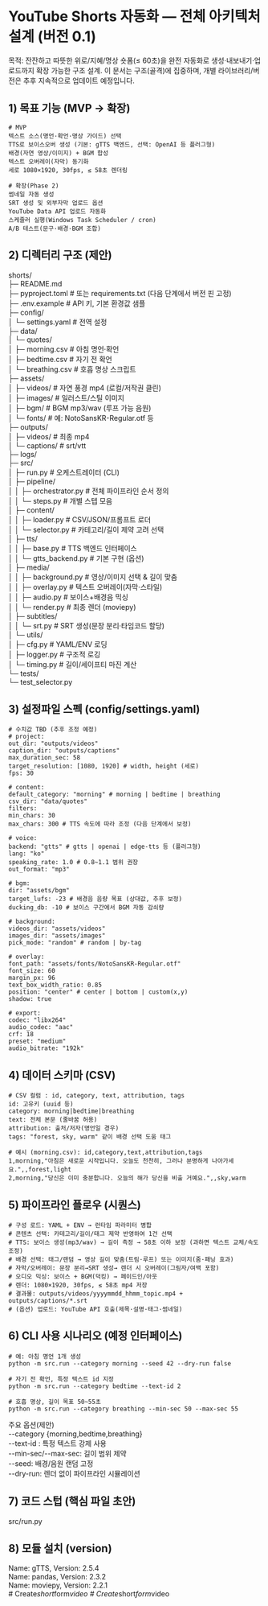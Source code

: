 # YouTube Shorts 자동화 — 전체 아키텍처 설계 (버전 0.1)  
   
목적: 잔잔하고 따뜻한 위로/지혜/명상 숏폼(≤ 60초)을 완전 자동화로 생성·내보내기·업로드까지 확장 가능한 구조 설계. 
이 문서는 구조(골격)에 집중하며, 개별 라이브러리/버전은 추후 지속적으로 업데이트 예정입니다.   

## 1) 목표 기능 (MVP → 확장)
    # MVP
    텍스트 소스(명언·확언·명상 가이드) 선택
    TTS로 보이스오버 생성 (기본: gTTS 백엔드, 선택: OpenAI 등 플러그형)
    배경(자연 영상/이미지) + BGM 합성
    텍스트 오버레이(자막) 동기화
    세로 1080×1920, 30fps, ≤ 58초 렌더링
    
    # 확장(Phase 2)
    썸네일 자동 생성
    SRT 생성 및 외부자막 업로드 옵션
    YouTube Data API 업로드 자동화
    스케줄러 실행(Windows Task Scheduler / cron)
    A/B 테스트(문구·배경·BGM 조합)

## 2) 디렉터리 구조 (제안)
   shorts/  
   ├─ README.md  
   ├─ pyproject.toml # 또는 requirements.txt (다음 단계에서 버전 핀 고정)  
   ├─ .env.example # API 키, 기본 환경값 샘플  
   ├─ config/  
   │ └─ settings.yaml # 전역 설정  
   ├─ data/  
   │ └─ quotes/  
   │ ├─ morning.csv # 아침 명언·확언  
   │ ├─ bedtime.csv # 자기 전 확언  
   │ └─ breathing.csv # 호흡 명상 스크립트  
   ├─ assets/  
   │ ├─ videos/ # 자연 풍경 mp4 (로컬/저작권 클린)  
   │ ├─ images/ # 일러스트/스틸 이미지  
   │ ├─ bgm/ # BGM mp3/wav (루프 가능 음원)  
   │ └─ fonts/ # 예: NotoSansKR-Regular.otf 등  
   ├─ outputs/  
   │ ├─ videos/ # 최종 mp4  
   │ └─ captions/ # srt/vtt  
   ├─ logs/  
   ├─ src/  
   │ ├─ run.py # 오케스트레이터 (CLI)  
   │ ├─ pipeline/  
   │ │ ├─ orchestrator.py # 전체 파이프라인 순서 정의  
   │ │ └─ steps.py # 개별 스텝 모음  
   │ ├─ content/  
   │ │ ├─ loader.py # CSV/JSON/프롬프트 로더  
   │ │ └─ selector.py # 카테고리/길이 제약 고려 선택  
   │ ├─ tts/  
   │ │ ├─ base.py # TTS 백엔드 인터페이스  
   │ │ └─ gtts_backend.py # 기본 구현 (옵션)  
   │ ├─ media/  
   │ │ ├─ background.py # 영상/이미지 선택 & 길이 맞춤  
   │ │ ├─ overlay.py # 텍스트 오버레이(자막·스타일)  
   │ │ ├─ audio.py # 보이스+배경음 믹싱  
   │ │ └─ render.py # 최종 렌더 (moviepy)  
   │ ├─ subtitles/  
   │ │ └─ srt.py # SRT 생성(문장 분리·타임코드 할당)  
   │ └─ utils/  
   │ ├─ cfg.py # YAML/ENV 로딩  
   │ ├─ logger.py # 구조적 로깅  
   │ └─ timing.py # 길이/세이프티 마진 계산  
   └─ tests/  
   └─ test_selector.py  

## 3) 설정파일 스펙 (config/settings.yaml)
    # 수치값 TBD (추후 조정 예정)
    # project:
    out_dir: "outputs/videos"
    caption_dir: "outputs/captions"
    max_duration_sec: 58
    target_resolution: [1080, 1920] # width, height (세로)
    fps: 30
    
    # content:
    default_category: "morning" # morning | bedtime | breathing
    csv_dir: "data/quotes"
    filters:
    min_chars: 30
    max_chars: 300 # TTS 속도에 따라 조정 (다음 단계에서 보정)
    
    # voice:
    backend: "gtts" # gtts | openai | edge-tts 등 (플러그형)
    lang: "ko"
    speaking_rate: 1.0 # 0.8~1.1 범위 권장
    out_format: "mp3"
    
    # bgm:
    dir: "assets/bgm"
    target_lufs: -23 # 배경음 음량 목표 (상대값, 추후 보정)
    ducking_db: -10 # 보이스 구간에서 BGM 자동 감쇠량
    
    # background:
    videos_dir: "assets/videos"
    images_dir: "assets/images"
    pick_mode: "random" # random | by-tag
    
    # overlay:
    font_path: "assets/fonts/NotoSansKR-Regular.otf"
    font_size: 60
    margin_px: 96
    text_box_width_ratio: 0.85
    position: "center" # center | bottom | custom(x,y)
    shadow: true
    
    # export:
    codec: "libx264"
    audio_codec: "aac"
    crf: 18
    preset: "medium"
    audio_bitrate: "192k"

## 4) 데이터 스키마 (CSV)
    # CSV 컬럼 : id, category, text, attribution, tags
    id: 고유키 (uuid 등)
    category: morning|bedtime|breathing
    text: 전체 본문 (줄바꿈 허용)
    attribution: 출처/저자(명언일 경우)
    tags: "forest, sky, warm" 같이 배경 선택 도움 태그

    # 예시 (morning.csv): id,category,text,attribution,tags
    1,morning,"아침은 새로운 시작입니다. 오늘도 천천히, 그러나 분명하게 나아가세요.",,forest,light
    2,morning,"당신은 이미 충분합니다. 오늘의 해가 당신을 비출 거예요.",,sky,warm

## 5) 파이프라인 플로우 (시퀀스)
    # 구성 로드: YAML + ENV → 런타임 파라미터 병합
    # 콘텐츠 선택: 카테고리/길이/태그 제약 반영하여 1건 선택
    # TTS: 보이스 생성(mp3/wav) → 길이 측정 → 58초 이하 보장 (과하면 텍스트 교체/속도 조정)
    # 배경 선택: 태그/랜덤 → 영상 길이 맞춤(트림·루프) 또는 이미지(줌·패닝 효과)
    # 자막/오버레이: 문장 분리→SRT 생성→ 렌더 시 오버레이(그림자/여백 포함)
    # 오디오 믹싱: 보이스 + BGM(덕킹) → 페이드인/아웃
    # 렌더: 1080×1920, 30fps, ≤ 58초 mp4 저장
    # 결과물: outputs/videos/yyyymmdd_hhmm_topic.mp4 + outputs/captions/*.srt
    # (옵션) 업로드: YouTube API 호출(제목·설명·태그·썸네일)

## 6) CLI 사용 시나리오 (예정 인터페이스)
    # 예: 아침 명언 1개 생성
    python -m src.run --category morning --seed 42 --dry-run false 
    
    # 자기 전 확언, 특정 텍스트 id 지정
    python -m src.run --category bedtime --text-id 2 
    
    # 호흡 명상, 길이 목표 50~55초
    python -m src.run --category breathing --min-sec 50 --max-sec 55
주요 옵션(제안)  
--category {morning,bedtime,breathing}  
--text-id <id>: 특정 텍스트 강제 사용  
--min-sec/--max-sec: 길이 범위 제약  
--seed: 배경/음원 랜덤 고정  
--dry-run: 렌더 없이 파이프라인 시뮬레이션  

## 7) 코드 스텁 (핵심 파일 초안)
src/run.py  

## 8) 모듈 설치 (version)
   Name: gTTS, Version: 2.5.4  
   Name: pandas, Version: 2.3.2  
   Name: moviepy, Version: 2.2.1  
   #   C r e a t e _ s h o r t _ f o r m _ v i d e o 
 
 #   C r e a t e _ s h o r t _ f o r m _ v i d e o 
  
 


